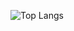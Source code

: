 ![Top Langs](https://github-readme-stats.vercel.app/api/top-langs/?username=narumikat&layout=compact)
